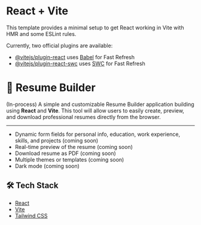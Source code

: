 # React + Vite

This template provides a minimal setup to get React working in Vite with HMR and some ESLint rules.

Currently, two official plugins are available:

- [@vitejs/plugin-react](https://github.com/vitejs/vite-plugin-react/blob/main/packages/plugin-react/README.md) uses [Babel](https://babeljs.io/) for Fast Refresh
- [@vitejs/plugin-react-swc](https://github.com/vitejs/vite-plugin-react-swc) uses [SWC](https://swc.rs/) for Fast Refresh

# 📄 Resume Builder

(In-process)
A simple and customizable Resume Builder application building using **React** and **Vite**. This tool will allow users to easily create, preview, and download professional resumes directly from the browser.

---

- Dynamic form fields for personal info, education, work experience, skills, and projects (coming soon)
- Real-time preview of the resume (coming soon)
- Download resume as PDF (coming soon)
- Multiple themes or templates (coming soon)
- Dark mode (coming soon)

## 🛠️ Tech Stack

- [React](https://reactjs.org/)
- [Vite](https://vitejs.dev/)
- [Tailwind CSS](https://tailwindcss.com/) 
